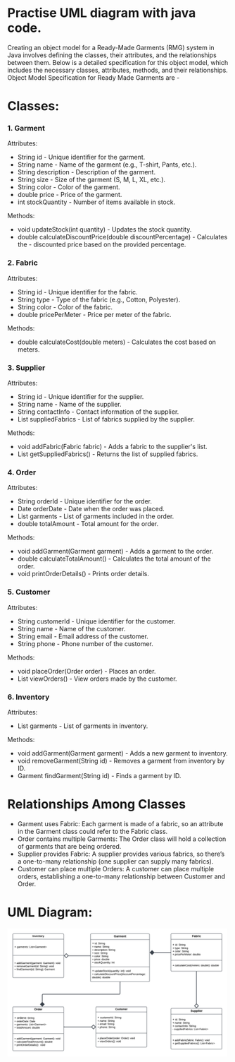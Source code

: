 
# Practise UML diagram with java code.

Creating an object model for a Ready-Made Garments (RMG) system in Java involves defining the classes, their attributes, and the relationships between them. Below is a detailed specification for this object model, which includes the necessary classes, attributes, methods, and their relationships.
Object Model Specification for Ready Made Garments are -

# Classes:
### 1. Garment
Attributes:
- String id - Unique identifier for the garment.
- String name - Name of the garment (e.g., T-shirt, Pants, etc.).
- String description - Description of the garment.
- String size - Size of the garment (S, M, L, XL, etc.).
- String color - Color of the garment.
- double price - Price of the garment.
- int stockQuantity - Number of items available in stock.

Methods:
- void updateStock(int quantity) - Updates the stock quantity.
- double calculateDiscountPrice(double discountPercentage) - Calculates the - discounted price based on the provided percentage.

### 2. Fabric
Attributes:
- String id - Unique identifier for the fabric.
- String type - Type of the fabric (e.g., Cotton, Polyester).
- String color - Color of the fabric.
- double pricePerMeter - Price per meter of the fabric.

Methods:
- double calculateCost(double meters) - Calculates the cost based on meters.


### 3. Supplier
Attributes:
- String id - Unique identifier for the supplier.
- String name - Name of the supplier.
- String contactInfo - Contact information of the supplier.
- List<Fabric> suppliedFabrics - List of fabrics supplied by the supplier.

Methods:
- void addFabric(Fabric fabric) - Adds a fabric to the supplier's list.
- List<Fabric> getSuppliedFabrics() - Returns the list of supplied fabrics.

### 4. Order
Attributes:
- String orderId - Unique identifier for the order.
- Date orderDate - Date when the order was placed.
- List<Garment> garments - List of garments included in the order.
- double totalAmount - Total amount for the order.

Methods:
- void addGarment(Garment garment) - Adds a garment to the order.
- double calculateTotalAmount() - Calculates the total amount of the order.
- void printOrderDetails() - Prints order details.

### 5. Customer
Attributes:
- String customerId - Unique identifier for the customer.
- String name - Name of the customer.
- String email - Email address of the customer.
- String phone - Phone number of the customer.

Methods:
- void placeOrder(Order order) - Places an order.
- List<Order> viewOrders() - View orders made by the customer.

### 6. Inventory
Attributes:
- List<Garment> garments - List of garments in inventory.

Methods:
- void addGarment(Garment garment) - Adds a new garment to inventory.
- void removeGarment(String id) - Removes a garment from inventory by ID.
- Garment findGarment(String id) - Finds a garment by ID.


# Relationships Among Classes
- Garment uses Fabric: Each garment is made of a fabric, so an attribute in the Garment class could refer to the Fabric class.
- Order contains multiple Garments: The Order class will hold a collection of garments that are being ordered.
- Supplier provides Fabric: A supplier provides various fabrics, so there’s a one-to-many relationship (one supplier can supply many fabrics).
- Customer can place multiple Orders: A customer can place multiple orders, establishing a one-to-many relationship between Customer and Order.

# UML Diagram:
<img src="images/Diagram.png" alt="diagram of the application" width="500"/>

